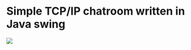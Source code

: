 # Simple TCP/IP chatroom written in Java swing
[![](https://mermaid.ink/img/pako:eNptkL0KAjEMgF8lZvXuBW5QBAcVnNykS2ijV2wbrS0i4rubu9PNTPn5vkDyQiuOscM73yony2tP50zRJNBYBW-5XSzmO-lTBxsOQWDIG-jlAZQZnlKXf-EJs5QGBHqmDJG_6DBrFW1HRxf7yW5gOxojrdrsP76FE3OAc2YqM2wwco7knV7xGgSDpefIBjtNHeWLQZPeylEtcngmi13JlRusV0fld_GveaV0FNHyROGuNTtfJO-nL43Pen8Afy9jnw?type=png)](https://mermaid.live/edit#pako:eNptkL0KAjEMgF8lZvXuBW5QBAcVnNykS2ijV2wbrS0i4rubu9PNTPn5vkDyQiuOscM73yony2tP50zRJNBYBW-5XSzmO-lTBxsOQWDIG-jlAZQZnlKXf-EJs5QGBHqmDJG_6DBrFW1HRxf7yW5gOxojrdrsP76FE3OAc2YqM2wwco7knV7xGgSDpefIBjtNHeWLQZPeylEtcngmi13JlRusV0fld_GveaV0FNHyROGuNTtfJO-nL43Pen8Afy9jnw)
